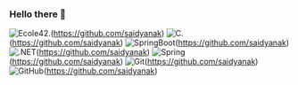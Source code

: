 ### Hello there 👋
![Ecole42](<https://img.shields.io/badge/42-000000.svg?style=for-the-badge&logo=42&logoColor=white>).(https://github.com/saidyanak)
![C](<https://img.shields.io/badge/C-A8B9CC.svg?style=for-the-badge&logo=C&logoColor=black>).(https://github.com/saidyanak)
![SpringBoot](<https://img.shields.io/badge/Spring%20Boot-6DB33F.svg?style=for-the-badge&logo=Spring-Boot&logoColor=white>)(https://github.com/saidyanak)
![.NET](<https://img.shields.io/badge/.NET-512BD4.svg?style=for-the-badge&logo=dotnet&logoColor=white>)(https://github.com/saidyanak)
![Spring](<https://img.shields.io/badge/Spring-6DB33F.svg?style=for-the-badge&logo=Spring&logoColor=white>)(https://github.com/saidyanak)
![Git](<https://img.shields.io/badge/Git-F05032.svg?style=for-the-badge&logo=Git&logoColor=white>)(https://github.com/saidyanak)
![GitHub](<https://img.shields.io/badge/GitHub-181717.svg?style=for-the-badge&logo=GitHub&logoColor=white>)(https://github.com/saidyanak)
<!--
**saidyanak/saidyanak** is a ✨ _special_ ✨ repository because its `README.md` (this file) appears on your GitHub profile.

Here are some ideas to get you started:

- 🔭 I’m currently working on ...
- 🌱 I’m currently learning ...
- 👯 I’m looking to collaborate on ...
- 🤔 I’m looking for help with ...
- 💬 Ask me about ...
- 📫 How to reach me: ...
- 😄 Pronouns: ...
- ⚡ Fun fact: ...

